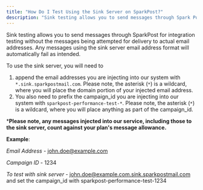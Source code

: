 ```yaml
---
title: "How Do I Test Using the Sink Server on SparkPost?"
description: "Sink testing allows you to send messages through Spark Post for integration testing without the messages being attempted for delivery to actual email addresses Any messages using the sink server email address format will automatically fail as intended To use the sink server you will need to append the email..."
---
```


Sink testing allows you to send messages through SparkPost for integration testing without the messages being attempted for delivery to actual email addresses. Any messages using the sink server email address format will automatically fail as intended.

To use the sink server, you will need to
1. append the email addresses you are injecting into our system with `*.sink.sparkpostmail.com`. Please note, the asterisk (`*`) is a wildcard, where you will place the domain portion of your injected email address. 
2. You also need to prefix the campaign_id you are injecting into our system with `sparkpost-performance-test-*`. Please note, the asterisk (`*`) is a wildcard, where you will place anything as part of the campaign_id.

***Please note, any messages injected into our service, including those to the sink server, count against your plan's message allowance.**                                                                                                                               

**Example**: 

*Email Address* - john.doe@example.com

*Campaign ID* - 1234

*To test with sink server* - john.doe@example.com.sink.sparkpostmail.com and set the campaign_id with sparkpost-performance-test-1234
